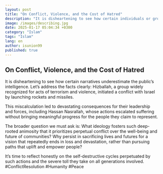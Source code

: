 ```yaml
---
layout: post
title: "On Conflict, Violence, and the Cost of Hatred"
description: "It is disheartening to see how certain individuals or groups underestimate the intelligence of the public with misleading narratives."
image: /images/describing.jpg
date: 2025-01-17 05:04:34 +0300
category: "Islam"
tags: "Islam"
lang: en
author: isunion99
published: true
---
```


## **On Conflict, Violence, and the Cost of Hatred**
  
It is disheartening to see how certain narratives underestimate the public’s intelligence. Let’s address the facts clearly: Hizballah, a group widely recognized for acts of terrorism and violence, initiated a conflict with Israel by launching rockets and missiles.

This miscalculation led to devastating consequences for their leadership and forces, including Hassan Nasrallah, whose actions escalated suffering without bringing meaningful progress for the people they claim to represent.

The broader question we must ask is: What ideology fosters such deep-rooted animosity that it prioritizes perpetual conflict over the well-being and future of communities? Why persist in sacrificing lives and futures for a vision that repeatedly ends in loss and devastation, rather than pursuing paths that uplift and empower people?

It’s time to reflect honestly on the self-destructive cycles perpetuated by such actions and the severe toll they take on all generations involved. #ConflictResolution #Humanity #Peace





